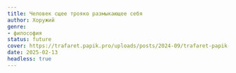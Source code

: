 ```yaml
---
title: Человек сщее трояко размыкающее себя
author: Хоружий
genre:
- философия
status: future
cover: https://trafaret.papik.pro/uploads/posts/2024-09/trafaret-papik-pro-1p9p-p-trafareti-dlya-oblozhki-knigi-3.jpg
date: 2025-02-13
headless: true
---
```


